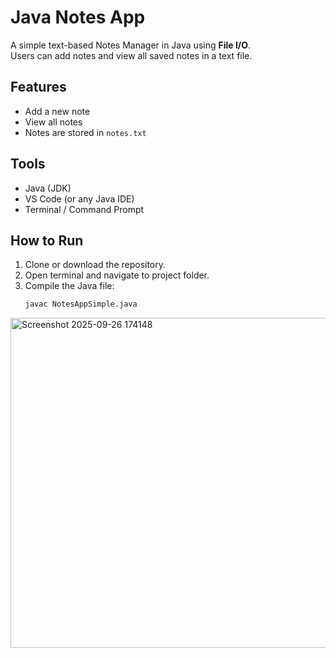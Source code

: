# Java Notes App

A simple text-based Notes Manager in Java using **File I/O**.  
Users can add notes and view all saved notes in a text file.

## Features
- Add a new note
- View all notes
- Notes are stored in `notes.txt`

## Tools
- Java (JDK)
- VS Code (or any Java IDE)
- Terminal / Command Prompt

## How to Run
1. Clone or download the repository.
2. Open terminal and navigate to project folder.
3. Compile the Java file:
   ```bash
   javac NotesAppSimple.java

<img width="839" height="528" alt="Screenshot 2025-09-26 174148" src="https://github.com/user-attachments/assets/3ed686ae-bb62-47f4-875c-21da370002de" />
